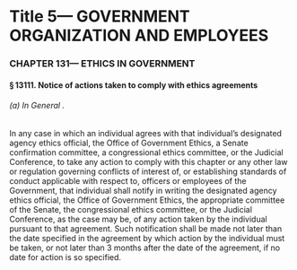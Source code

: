 
# Title 5— GOVERNMENT ORGANIZATION AND EMPLOYEES
### CHAPTER 131— ETHICS IN GOVERNMENT
#### § 13111. Notice of actions taken to comply with ethics agreements
###### (a) In General .

In any case in which an individual agrees with that individual’s designated agency ethics official, the Office of Government Ethics, a Senate confirmation committee, a congressional ethics committee, or the Judicial Conference, to take any action to comply with this chapter or any other law or regulation governing conflicts of interest of, or establishing standards of conduct applicable with respect to, officers or employees of the Government, that individual shall notify in writing the designated agency ethics official, the Office of Government Ethics, the appropriate committee of the Senate, the congressional ethics committee, or the Judicial Conference, as the case may be, of any action taken by the individual pursuant to that agreement. Such notification shall be made not later than the date specified in the agreement by which action by the individual must be taken, or not later than 3 months after the date of the agreement, if no date for action is so specified.
